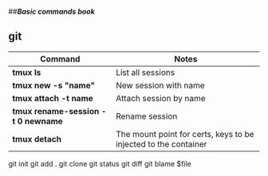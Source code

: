 ##**_Basic commands book_**

## git

| **Command**                             | **Notes**                                                                |
| --------------------------------------- | -------------------------------------------------------------------------| 
| **tmux ls**                             | List all sessions	                                                     | 
| **tmux new -s "name"**                  | New session with name                                                    | 
| **tmux attach -t name**                 | Attach session by name                                                   |
| **tmux rename-session -t 0 newname**    | Rename session                                                           | 
| **tmux detach**                         | The mount point for certs, keys to be injected to the container          | 


git init
git add . 
git clone
git status
git diff
git blame $file
